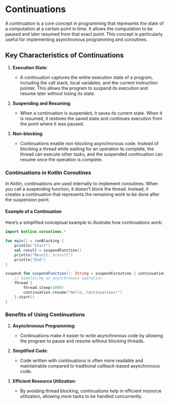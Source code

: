 # Continuations

A continuation is a core concept in programming that represents the state of a computation at a certain point in time. 
It allows the computation to be paused and later resumed from that exact point. This concept is particularly useful for 
implementing asynchronous programming and coroutines.

## Key Characteristics of Continuations

1. **Execution State**:
   - A continuation captures the entire execution state of a program, including the call stack, local variables, and the
     current instruction pointer. This allows the program to suspend its execution and resume later without losing its state.

2. **Suspending and Resuming**:
   - When a continuation is suspended, it saves its current state. When it is resumed, it restores the saved state and 
     continues execution from the point where it was paused.

3. **Non-blocking**:
   - Continuations enable non-blocking asynchronous code. Instead of blocking a thread while waiting for an operation to
     complete, the thread can execute other tasks, and the suspended continuation can resume once the operation is complete.

### Continuations in Kotlin Coroutines

In Kotlin, continuations are used internally to implement coroutines. When you call a suspending function, it doesn't
block the thread. Instead, it creates a continuation that represents the remaining work to be done after the suspension point.

#### Example of a Continuation

Here’s a simplified conceptual example to illustrate how continuations work:

```kotlin
import kotlinx.coroutines.*

fun main() = runBlocking {
    println("Start")
    val result = suspendFunction()
    println("Result: $result")
    println("End")
}

suspend fun suspendFunction(): String = suspendCoroutine { continuation ->
    // Simulating an asynchronous operation
    Thread {
        Thread.sleep(1000)
        continuation.resume("Hello, Continuations!")
    }.start()
}
```

### Benefits of Using Continuations

1. **Asynchronous Programming**:
   - Continuations make it easier to write asynchronous code by allowing the program to pause and resume without blocking threads.

2. **Simplified Code**:
   - Code written with continuations is often more readable and maintainable compared to traditional callback-based asynchronous code.

3. **Efficient Resource Utilization**:
   - By avoiding thread blocking, continuations help in efficient resource utilization, allowing more tasks to be handled concurrently.
